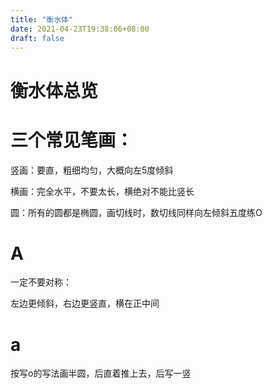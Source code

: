 ```yaml
---
title: "衡水体"
date: 2021-04-23T19:38:06+08:00
draft: false
---
```


# 衡水体总览

# 三个常见笔画：

竖画：要直，粗细均匀，大概向左5度倾斜

横画：完全水平，不要太长，横绝对不能比竖长

圆：所有的圆都是椭圆，画切线时，数切线同样向左倾斜五度练O



# A

一定不要对称：

左边更倾斜，右边更竖直，横在正中间



# a

按写o的写法画半圆，后直着推上去，后写一竖